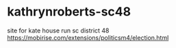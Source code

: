 # kathrynroberts-sc48
site for kate house run sc district 48
https://mobirise.com/extensions/politicsm4/election.html
